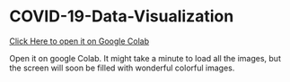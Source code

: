 # COVID-19-Data-Visualization


[Click Here to open it on Google Colab](https://colab.research.google.com/github/alexandrecyano/COVID-19-Data-Visualization-/blob/main/COVID_19.ipynb
)

Open it on google Colab. It might take a minute to load all the images, but the screen will soon be filled with wonderful colorful images.

